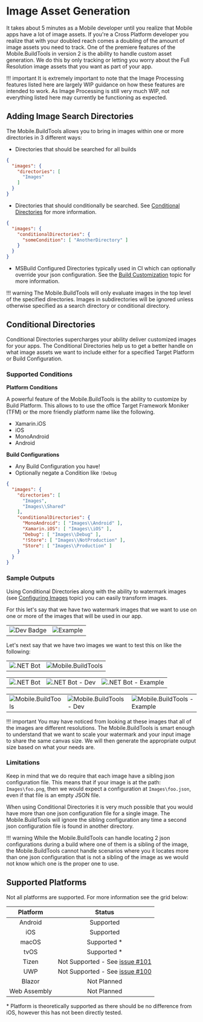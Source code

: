 # Image Asset Generation

It takes about 5 minutes as a Mobile developer until you realize that Mobile apps have a lot of image assets. If you're a Cross Platform developer you realize that with your doubled reach comes a doubling of the amount of image assets you need to track. One of the premiere features of the Mobile.BuildTools in version 2 is the ability to handle custom asset generation. We do this by only tracking or letting you worry about the Full Resolution image assets that you want as part of your app.

!!! important
    It is extremely important to note that the Image Processing features listed here are largely WIP guidance on how these features are intended to work. As Image Processing is still very much WIP, not everything listed here may currently be functioning as expected.

## Adding Image Search Directories

The Mobile.BuildTools allows you to bring in images within one or more directories in 3 different ways:

- Directories that should be searched for all builds
```json
{
  "images": {
    "directories": [
      "Images"
    ]
  }
}
```

- Directories that should conditionally be searched. See [Conditional Directories](#conditional-directories) for more information.
```json
{
  "images": {
    "conditionalDirectories": {
      "someCondition": [ "AnotherDirectory" ]
    }
  }
}
```

- MSBuild Configured Directories typically used in CI which can optionally override your json configuration. See the [Build Customization](build-customization.md) topic for more information.

!!! warning
    The Mobile.BuildTools will only evaluate images in the top level of the specified directories. Images in subdirectories will be ignored unless otherwise specified as a search directory or conditional directory.

## Conditional Directories

Conditional Directories supercharges your ability deliver customized images for your apps. The Conditional Directories help us to get a better handle on what image assets we want to include either for a specified Target Platform or Build Configuration.

### Supported Conditions

**Platform Conditions**

A powerful feature of the Mobile.BuildTools is the ability to customize by Build Platform. This allows to to use the office Target Framework Moniker (TFM) or the more friendly platform name like the following.

- Xamarin.iOS
- iOS
- MonoAndroid
- Android

**Build Configurations**

- Any Build Configuration you have!
- Optionally negate a Condition like `!Debug`

```json
{
  "images": {
    "directories": [
      "Images",
      "Images\\Shared"
    ],
    "conditionalDirectories": {
      "MonoAndroid": [ "Images\\Android" ],
      "Xamarin.iOS": [ "Images\\iOS" ],
      "Debug": [ "Images\\Debug" ],
      "!Store": [ "Images\\NotProduction" ],
      "Store": [ "Images\\Production" ]
    }
  }
}
```

### Sample Outputs

Using Conditional Directories along with the ability to watermark images (see [Configuring Images](configuring-images.md) topic) you can easily transform images.

For this let's say that we have two watermark images that we want to use on one or more of the images that will be used in our app.

| | |
|-|-|
| ![Dev Badge](/assets/samples/beta-version.png "beta version") | ![Example](/assets/samples/example.png "Example") |

Let's next say that we have two images we want to test this on like the following:

| | |
|-|-|
| ![.NET Bot](/assets/samples/dotnetbot.png "dotnetbot") | ![Mobile.BuildTools](/assets/samples/icon.png "Mobile.BuildTools") |

| | | |
|-|-|-|
| ![.NET Bot](/assets/samples/dotnetbot.png "dotnetbot") | ![.NET Bot - Dev](/assets/samples/dotnetbot-beta.png "dotnetbot - dev") | ![.NET Bot - Example](/assets/samples/dotnetbot-example.png "dotnetbot - Example") |

| | | |
|-|-|-|
| ![Mobile.BuildTools](/assets/samples/icon.png "Mobile.BuildTools") | ![Mobile.BuildTools - Dev](/assets/samples/icon-beta.png "Mobile.BuildTools - Dev") | ![Mobile.BuildTools - Example](/assets/samples/icon-example.png "Mobile.BuildTools - Example") |

!!! important
    You may have noticed from looking at these images that all of the images are different resolutions. The Mobile.BuildTools is smart enough to understand that we want to scale your watermark and your input image to share the same canvas size. We will then generate the appropriate output size based on what your needs are.

### Limitations

Keep in mind that we do require that each image have a sibling json configuration file. This means that if your image is at the path: `Images\foo.png`, then we would expect a configuration at `Images\foo.json`, even if that file is an empty JSON file.

When using Conditional Directories it is very much possible that you would have more than one json configuration file for a single image. The Mobile.BuildTools will ignore the sibling configuration any time a second json configuration file is found in another directory.

!!! warning
    While the Mobile.BuildTools can handle locating 2 json configurations during a build where one of them is a sibling of the image, the Mobile.BuildTools cannot handle scenarios where you it locates more than one json configuration that is not a sibling of the image as we would not know which one is the proper one to use.

## Supported Platforms

Not all platforms are supported. For more information see the grid below:

| Platform | Status |
|:--------:|:------:|
| Android | Supported |
| iOS | Supported |
| macOS | Supported * |
| tvOS | Supported * |
| Tizen | Not Supported - See [issue #101](https://github.com/dansiegel/Mobile.BuildTools/issues/101) |
| UWP | Not Supported - See [issue #100](https://github.com/dansiegel/Mobile.BuildTools/issues/100) |
| Blazor | Not Planned |
| Web Assembly | Not Planned |

\* Platform is theoretically supported as there should be no difference from iOS, however this has not been directly tested.
